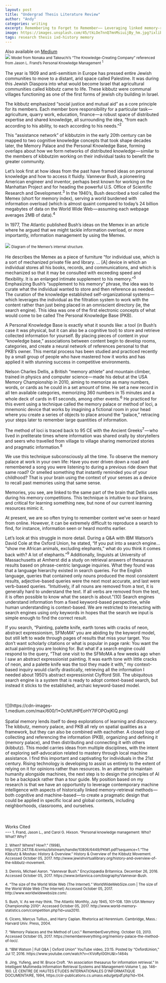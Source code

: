 ```yaml
---
layout: post
title: "Undergrad Thesis Literature Review"
author: "Andy"
categories: writing
excerpt: Remembering to Forget to Remember—— Leveraging linked memory-retrieval systems, both cognitive and machine-based, to enhance pragmatic learning.
image: https://images.unsplash.com/45/tkLOe7nnQ7mnMsiuijBy_hm.jpg?ixlib=rb-1.2.1&ixid=eyJhcHBfaWQiOjEyMDd9&auto=format&fit=crop&w=1353&q=80
tags: research thesis ixd-history memory
---
```

Also available on [Medium](https://medium.com/cca-interaction-design-thesis/remembering-to-forget-to-remember-92122383e57)
<br>
![](https://sites.google.com/site/teacherknowledgeexchange/_/rsrc/1472845347886/km-to-promote-learning/strategies-and-models/seci-model-for-knowledge-creation/Picture1.jpg)
<small> Model from Nonaka and Takeuchi’s “The Knowledge-Creating Company” referenced from Jason L. Frand’s Personal Knowledge Management <sup>1</sup> </small>
<br>
<br>
The year is 1909 and anti-semitism in Europe has pressed entire Jewish communities to move to a distant, arid space called Palestine. It was during this Jewish Diaspora into what would become Israel that agricultural communities called kibbutz came to life. These kibbutz were communal villages functioning as one of the first forms of jewish city building in Israel.

The kibbutz emphasized “social justice and mutual aid” as a core principle for its members. Each member bore responsibility for a particular task — agriculture, quarry work, education, finance — a robust space of distributed expertise and shared knowledge, all surrounding the idea, “from each according to his ability, to each according to his needs.”<sup>2</sup>

This “assistance network” of kibbutzim in the early 20th century can be mapped to two cognitive knowledge concepts that took shape decades later, the Memory Palace and the Personal Knowledge Base, forming overlaps about how we form networks of distributed knowledge — similar to the members of kibbutzim working on their individual tasks to benefit the greater community.

Let’s look first at how ideas from the past have framed ideas on personal knowledge and how to access it fluidly. Vannevar Bush, a pioneering American engineer and inventor, perhaps best known for working on the Manhattan Project and for heading the powerful U.S. Office of Scientific Research and Development.<sup>3</sup> In the 1940’s, Bush described a tool called the Memex (short for memory index), serving a world burdened with information overload (which is almost quaint compared to today’s 24 billion megabytes of data on the World Wide Web — assuming each webpage averages 2MB of data).<sup>4</sup>

In 1977, The Atlantic published Bush’s ideas on the Memex in an article where he argued that we might tackle information overload, or more importantly, information management by using the Memex.
<br>
<Br>
![](https://www.darpa.mil/DDM_Gallery/Memex-619-316%20-%20Copy.jpg)
<small> Diagram of the Memex’s internal structure. </small>
<br>
<br>
He describes the Memex as a piece of furniture “for individual use, which is a sort of mechanized private file and library. … [A] device in which an individual stores all his books, records, and communications, and which is mechanized so that it may be consulted with exceeding speed and flexibility. It is an enlarged intimate supplement to his memory.”<sup>5</sup> Emphasizing Bush’s “supplement to his memory” phrase, the idea was to curate what the individual wanted to store and then reference as needed. The curation of the knowledge established self-organizational systems — which leverages the individual as the filtration system to work with the content rather than just being placed in an omniscient directory (ie, the search engine). This idea was one of the first electronic concepts of what would come to be called The Personal Knowledge Base (PKB).

A Personal Knowledge Base is exactly what it sounds like: a tool (in Bush’s case it was physical, but it can also be a cognitive tool) to store and retrieve collected information for yourself. By placing pieces of content in your “knowledge base,” associations between content begin to develop rooms, categories, and create a neural network of references personal to that PKB’s owner. This mental process has been studied and practiced recently by a small group of people who have mastered how it works and has applied it with stunning success in competitive environments.

Nelson Charles Dellis, a British “memory athlete” and mountain climber, trained in physics and computer science — made his debut at the USA Memory Championship in 2010, aiming to memorize as many numbers, words, or cards as he could in a set amount of time. He set a new record in all ten available categories, memorizing 360 numbers in 15 minutes and a whole deck of cards in 61 seconds, among other events.<sup>6</sup> He practiced for this event using a technique called the memory palace or method of loci, a mnemonic device that works by imagining a fictional room in your head where you create a series of objects to place around the “palace,” retracing your steps later to remember large quantities of information.

The method of loci is traced back to 95 CE with the Ancient Greeks<sup>7</sup> — who lived in preliterate times where information was shared orally by storytellers and seers who travelled from village to village sharing memorized stories and pragmatic information.<sup>8</sup>

We use this technique subconsciously all the time. To observe the memory palace at work in your own life: Have you ever driven down a road and remembered a song you were listening to during a previous ride down that same road? Or smelled something that instantly reminded you of your childhood? That is your brain using the context of your senses as a device to recall past memories using that same sense.

Memories, you see, are linked to the same part of the brain that Dellis uses during his memory competitions. This technique is intuitive to our brains, and critical for learning something new, but none of our current learning resources mimic it.

At present, we are so often trying to remember content we’ve seen or heard from online. However, it can be extremely difficult to reproduce a search to find, for instance, information seen or heard months earlier.

Let’s look at this struggle in more detail. During a Q&A with IBM Watson’s David Cole at the Oxford Union, he stated, “If you put into a search engine… “show me African animals, excluding elephants,” what do you think it comes back with? A lot of elephants.”<sup>9</sup> Additionally, linguists at University of Massachusetts at Amherst did a study on retrieval answers of thesaurus results based on phrase-centric language inquiries. What they found was that a language hierarchy existed in search queries. For the English language, queries that contained only nouns produced the most consistent results, adjective-based queries were the next most accurate, and last were verb-based queries. “Intuitively, if all nouns are removed from a text, it is generally hard to understand the text. If all verbs are removed from the text, it is often possible to know what the search is about.”(10) Search engines understand information from a fixed keyword-based perspective, while human understanding is context-based. We are restricted to interacting with search engines using only keywords in hopes that the search we input is simple enough to find the correct result.

If you search, “Painting, palette knife, earth tones with cracks of neon, abstract expressionism, SFMoMA” you are abiding by the keyword model, but still left to wade through pages of results that miss your target. You don’t want scholarly citations or what is popular in page rank: You want the actual painting you are looking for. But what if a search engine could respond to the query, “That one visit to the SFMoMA a few weeks ago when I saw an abstract expressionist painting. It was earth tone with little cracks of neon, and a palette knife was the tool they made it with,” my context-based inquiry would clarify drastically, retrieving all the information I needed about 1950’s abstract expressionist Clyfford Still. The ubiquitous search engine is a system that is ready to adopt context-based search, but instead it sticks to the established, archaic keyword-based model.

<br>
<br>
![](https://cdn-images-1.medium.com/max/600/1*OcNfUHPEoHY7lFOPOxjKlQ.png)
<br>
<br>
Spatial memory lends itself to deep explorations of learning and discovery. The kibbutz, memory palace, and PKB all rely on spatial qualities as a framework, but they can also be combined with eachother. A closed loop of collecting and referencing the information (PKB), organizing and defining it (memory palace), and then distributing and connecting it with others (kibbutz). This model carries ideas from multiple disciplines, with the intent of exploring self-advocation related to mastery through local machine assistance. I find this important and captivating for individuals in the 21st century. Rising technology is developing to assist us entirely to the extent of relying on it for opinions rather than resources. In an attempt to maintain humanity alongside machines, the next step is to design the principles of AI to be a backpack rather than a tour guide. My position based on my research is that we have an opportunity to leverage contemporary machine intelligence with aspects of historically linked memory-retrieval methods — both cognitive and machine-based — to create a pragmatic design that could be applied in specific local and global contexts, including neighborhoods, classrooms, and ourselves.

<br>
<br>

<br>
<br>
Works Cited
<Br>
---

<small>
1. Frand, Jason L., and Carol G. Hixson. “Personal knowledge management: Who? What? Why?
<br>
<br>
2. When? Where? How?.” (1998),
http://131.247.118.4/xmlui/bitstream/handle/10806/6449/PKM1.pdf?sequence=1.“The Kibbutz & Moshav: History & Overview.” History & Overview of the Kibbutz Movement. Accessed October 05, 2017. http://www.jewishvirtuallibrary.org/history-and-overview-of-the-kibbutz-movement.
<br>
<br>
3. Dennis, Michael Aaron. “Vannevar Bush.” Encyclopædia Britannica. December 26, 2016. Accessed October 05, 2017. https://www.britannica.com/biography/Vannevar-Bush.
<br>
<br>
4. “The size of the World Wide Web (The Internet).” WorldWideWebSize.com | The size of the World Wide Web (The Internet) Accessed October 05, 2017. http://www.worldwidewebsize.com/.
<br>
<br>
5. Bush, V. As we may think. The Atlantic Monthly, July 1945, 101–108.
13th USA Memory Championship 2010^. Accessed October 05, 2017. http://www.world-memory-statistics.com/competition.php?id=usa2010.
<br>
<br>
6. Cicero, Marcus Tullius., and Harry Caplan. Rhetorica ad Herennium. Cambridge, Mass.: Harvard Univ. Press, 2004.
<br>
<br>
7. “Memory Palaces and the Method of Loci.” RememberEverything. October 03, 2013. Accessed October 05, 2017. https://remembereverything.org/memory-palace-the-method-of-loci/.
<br>
<br>
8. “IBM Watson | Full Q&A | Oxford Union” YouTube video, 23:15. Posted by “OxfordUnion,” Jul 17, 2016. https://www.youtube.com/watch?v=rXVoRyIGGhU&t=1464s
<br>
<br>
9. Jing, Yufeng, and W. Bruce Croft. “An association thesaurus for information retrieval.” In Intelligent Multimedia Information Retrieval Systems and Management-Volume 1, pp. 146–160. LE CENTRE DE HAUTES ETUDES INTERNATIONALES D’INFORMATIQUE DOCUMENTAIRE, 1994, https://ciir-publications.cs.umass.edu/getpdf.php?id=104.
